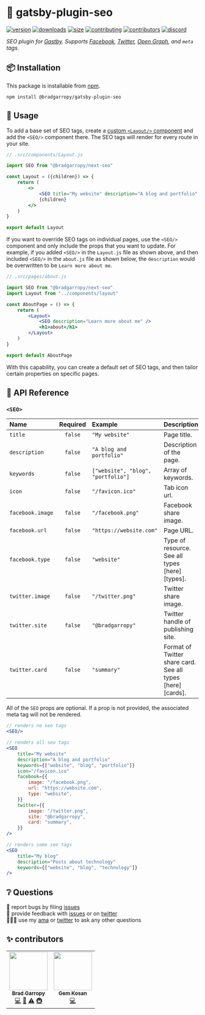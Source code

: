 # 🔎 gatsby-plugin-seo

[![version][version-badge]][npm]
[![downloads][downloads-badge]][npm]
[![size][size-badge]][bundlephobia]
[![contributing][contributing-badge]][contributing]
[![contributors][contributors-badge]][contributors]
[![discord][discord-badge]][discord]

_SEO plugin for [Gastby][gatsby]. Supports [Facebook][facebook], [Twitter][twitter], [Open Graph][og], and `meta` tags._

## 📦 Installation

This package is installable from [npm][npm].

```shell
npm install @bradgarropy/gatsby-plugin-seo
```

## 🥑 Usage

To add a base set of SEO tags, create a [custom `<Layout/>` component][layout] and add the `<SEO/>` component there. The SEO tags will render for every route in your site.

```jsx
// .src/components/Layout.js

import SEO from "@bradgarropy/next-seo"

const Layout = ({children}) => {
    return (
        <>
            <SEO title="My website" description="A blog and portfolio" />
            {children}
        </>
    )
}

export default Layout
```

If you want to override SEO tags on individual pages, use the `<SEO/>` component and only include the props that you want to update. For example, if you added `<SEO/>` in the `Layout.js` file as shown above, and then included `<SEO/>` in the `about.js` file as shown below, the `description` would be overwritten to be `Learn more about me`.

```jsx
// .src/pages/about.js

import SEO from "@bradgarropy/next-seo"
import Layout from "../components/layout"

const AboutPage = () => {
    return (
        <Layout>
            <SEO description="Learn more about me" />
            <h1>about</h1>
        </Layout>
    )
}

export default AboutPage
```

With this capability, you can create a default set of SEO tags, and then tailor certain properties on specific pages.

## 📖 API Reference

### `<SEO>`

| Name             | Required | Example                            | Description                                                |
| :--------------- | :------: | :--------------------------------- | :--------------------------------------------------------- |
| `title`          | `false`  | `"My website"`                     | Page title.                                                |
| `description`    | `false`  | `"A blog and portfolio"`           | Description of the page.                                   |
| `keywords`       | `false`  | `["website", "blog", "portfolio"]` | Array of keywords.                                         |
| `icon`           | `false`  | `"/favicon.ico"`                   | Tab icon url.                                              |
| `facebook.image` | `false`  | `"/facebook.png"`                  | Facebook share image.                                      |
| `facebook.url`   | `false`  | `"https://website.com"`            | Page URL.                                                  |
| `facebook.type`  | `false`  | `"website"`                        | Type of resource. See all types [here][types].             |
| `twitter.image`  | `false`  | `"/twitter.png"`                   | Twitter share image.                                       |
| `twitter.site`   | `false`  | `"@bradgarropy"`                   | Twitter handle of publishing site.                         |
| `twitter.card`   | `false`  | `"summary"`                        | Format of Twitter share card. See all types [here][cards]. |

All of the `SEO` props are optional. If a prop is not provided, the associated meta tag will not be rendered.

```jsx
// renders no seo tags
<SEO/>

// renders all seo tags
<SEO
    title="My website"
    description="A blog and portfolio"
    keywords={["website", "blog", "portfolio"]}
    icon="/favicon.ico"
    facebook={{
        image: "/facebook.png",
        url: "https://website.com",
        type: "website",
    }}
    twitter={{
        image: "/twitter.png",
        site: "@bradgarropy",
        card: "summary",
    }}
/>

// renders some seo tags
<SEO
    title="My blog"
    description="Posts about technology"
    keywords={["website", "blog", "technology"]}
/>
```

## ❔ Questions

🐛 report bugs by filing [issues][issues]  
📢 provide feedback with [issues][issues] or on [twitter][twitter]  
🙋🏼‍♂️ use my [ama][ama] or [twitter][twitter] to ask any other questions

## ✨ contributors

<!-- ALL-CONTRIBUTORS-LIST:START - Do not remove or modify this section -->
<!-- prettier-ignore-start -->
<!-- markdownlint-disable -->
<table>
  <tr>
    <td align="center"><a href="https://bradgarropy.com"><img src="https://avatars.githubusercontent.com/u/11336745?v=4?s=100" width="100px;" alt=""/><br /><sub><b>Brad Garropy</b></sub></a><br /><a href="https://github.com/bradgarropy/gatsby-plugin-seo/commits?author=bradgarropy" title="Code">💻</a> <a href="https://github.com/bradgarropy/gatsby-plugin-seo/commits?author=bradgarropy" title="Documentation">📖</a> <a href="https://github.com/bradgarropy/gatsby-plugin-seo/commits?author=bradgarropy" title="Tests">⚠️</a> <a href="#infra-bradgarropy" title="Infrastructure (Hosting, Build-Tools, etc)">🚇</a></td>
    <td align="center"><a href="https://www.webdevgem.com"><img src="https://avatars.githubusercontent.com/u/51011468?v=4?s=100" width="100px;" alt=""/><br /><sub><b>Gem Kosan</b></sub></a><br /><a href="https://github.com/bradgarropy/gatsby-plugin-seo/commits?author=GemKosan" title="Code">💻</a></td>
  </tr>
</table>

<!-- markdownlint-restore -->
<!-- prettier-ignore-end -->

<!-- ALL-CONTRIBUTORS-LIST:END -->

[gatsby]: https://gatsbyjs.org
[facebook]: https://www.facebook.com/profile.php?id=7933107
[twitter]: https://twitter.com/bradgarropy
[og]: https://ogp.me
[npm]: https://www.npmjs.com/package/@bradgarropy/gatsby-plugin-seo
[issues]: https://github.com/bradgarropy/gatsby-plugin-seo/issues
[twitter]: https://twitter.com/bradgarropy
[ama]: https://bradgarropy.com/ama
[version-badge]: https://img.shields.io/npm/v/@bradgarropy/http.svg?style=flat-square
[downloads-badge]: https://img.shields.io/npm/dt/@bradgarropy/http?style=flat-square
[bundlephobia]: https://bundlephobia.com/result?p=@bradgarropy/gatsby-plugin-seo
[size-badge]: https://img.shields.io/bundlephobia/minzip/@bradgarropy/http?style=flat-square
[contributing]: https://github.com/bradgarropy/gatsby-plugin-seo/blob/master/contributing.md
[contributing-badge]: https://img.shields.io/badge/PRs-welcome-success?style=flat-square
[contributors]: #-contributors
[contributors-badge]: https://img.shields.io/github/all-contributors/bradgarropy/gatsby-plugin-seo?style=flat-square
[discord]: https://bradgarropy.com/discord
[discord-badge]: https://img.shields.io/discord/748196643140010015?style=flat-square
[layout]: https://www.gatsbyjs.com/docs/recipes/pages-layouts#creating-a-layout-component
